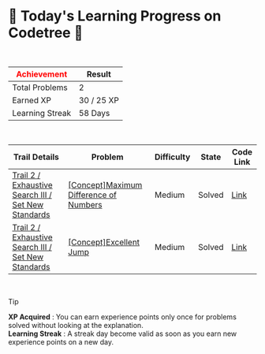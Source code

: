 # 🌲 Today's Learning Progress on Codetree 🌲

<br />

| <span style="color:red;display:block;text-align:center;"> **Achievement**</span> | Result |
|---|---|
|Total Problems| 2 |
| Earned XP | 30 / 25 XP |
| Learning Streak | 58 Days |

<br />

|Trail Details|Problem|Difficulty|State|Code Link|
|---|---|---|---|---|
|[Trail 2 / Exhaustive Search III / Set New Standards](https://www.codetree.ai/trail-info/novice-mid/)|[[Concept]Maximum Difference of Numbers](https://www.codetree.ai/trails/complete/curated-cards/intro-maximum-difference-in-numbers/)|Medium|Solved|[Link](https://github.com/williamsjay49/codetree/blob/main/250722/Maximum%20Difference%20of%20Numbers/maximum-difference-in-numbers.py)|
|[Trail 2 / Exhaustive Search III / Set New Standards](https://www.codetree.ai/trail-info/novice-mid/)|[[Concept]Excellent Jump](https://www.codetree.ai/trails/complete/curated-cards/intro-great-jump/)|Medium|Solved|[Link](https://github.com/williamsjay49/codetree/blob/main/250722/Excellent%20Jump/great-jump.py)|


<br />

> [!TIP]
> **XP Acquired** : You can earn experience points only once for problems solved without looking at the explanation.  
> **Learning Streak** : A streak day become valid as soon as you earn new experience points on a new day.

